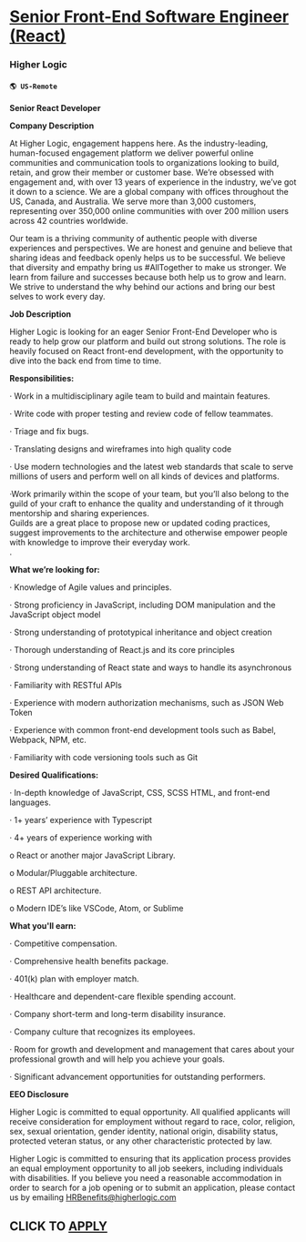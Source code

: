 # [Senior Front-End Software Engineer (React) ](https://www.remotewlb.com/apply/senior-front-end-software-engineer-react-117632)  
### Higher Logic  
#### `🌎 US-Remote`  

**Senior React Developer**

**Company Description**

At Higher Logic, engagement happens here. As the industry-leading, human-focused engagement platform we deliver powerful online communities and communication tools to organizations looking to build, retain, and grow their member or customer base. We’re obsessed with engagement and, with over 13 years of experience in the industry, we’ve got it down to a science. We are a global company with offices throughout the US, Canada, and Australia. We serve more than 3,000 customers, representing over 350,000 online communities with over 200 million users across 42 countries worldwide.

Our team is a thriving community of authentic people with diverse experiences and perspectives. We are honest and genuine and believe that sharing ideas and feedback openly helps us to be successful. We believe that diversity and empathy bring us #AllTogether to make us stronger. We learn from failure and successes because both help us to grow and learn. We strive to understand the why behind our actions and bring our best selves to work every day.

**Job Description**

Higher Logic is looking for an eager Senior Front-End Developer who is ready to help grow our platform and build out strong solutions. The role is heavily focused on React front-end development, with the opportunity to dive into the back end from time to time.

**Responsibilities:**

· Work in a multidisciplinary agile team to build and maintain features.

· Write code with proper testing and review code of fellow teammates.

· Triage and fix bugs.

· Translating designs and wireframes into high quality code

· Use modern technologies and the latest web standards that scale to serve millions of users and perform well on all kinds of devices and platforms.

·Work primarily within the scope of your team, but you’ll also belong to the guild of your craft to enhance the quality and understanding of it through mentorship and sharing experiences.  
Guilds are a great place to propose new or updated coding practices, suggest improvements to the architecture and otherwise empower people with knowledge to improve their everyday work.  
.

**What we’re looking for:**

· Knowledge of Agile values and principles.

· Strong proficiency in JavaScript, including DOM manipulation and the JavaScript object model

· Strong understanding of prototypical inheritance and object creation

· Thorough understanding of React.js and its core principles

· Strong understanding of React state and ways to handle its asynchronous

· Familiarity with RESTful APIs

· Experience with modern authorization mechanisms, such as JSON Web Token

· Experience with common front-end development tools such as Babel, Webpack, NPM, etc.

· Familiarity with code versioning tools such as Git

**Desired Qualifications:**

· In-depth knowledge of JavaScript, CSS, SCSS HTML, and front-end languages.

· 1+ years’ experience with Typescript

· 4+ years of experience working with

o React or another major JavaScript Library.

o Modular/Pluggable architecture.

o REST API architecture.

o Modern IDE’s like VSCode, Atom, or Sublime

**What you'll earn:**

· Competitive compensation.

· Comprehensive health benefits package.

· 401(k) plan with employer match.

· Healthcare and dependent-care flexible spending account.

· Company short-term and long-term disability insurance.

· Company culture that recognizes its employees.

· Room for growth and development and management that cares about your professional growth and will help you achieve your goals.

· Significant advancement opportunities for outstanding performers.

**EEO Disclosure**

Higher Logic is committed to equal opportunity. All qualified applicants will receive consideration for employment without regard to race, color, religion, sex, sexual orientation, gender identity, national origin, disability status, protected veteran status, or any other characteristic protected by law.

Higher Logic is committed to ensuring that its application process provides an equal employment opportunity to all job seekers, including individuals with disabilities. If you believe you need a reasonable accommodation in order to search for a job opening or to submit an application, please contact us by emailing HRBenefits@higherlogic.com

  
## CLICK TO [APPLY](https://www.remotewlb.com/apply/senior-front-end-software-engineer-react-117632)

